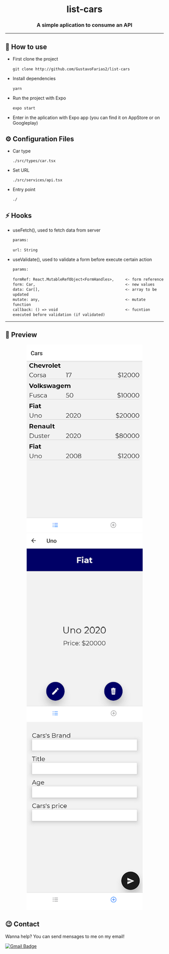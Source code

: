 <h1 align='center'>
  list-cars
</h1>

<h3 align='center'>
  A simple aplication to consume an API
</h3>

---

## 🔧 How to use

- First clone the project

  `
    git clone http://github.com/GustavoFarias2/list-cars
  `

- Install dependencies

  `
    yarn
  `

- Run the project with Expo

  `
    expo start
  `
- Enter in the aplication with Expo app (you can find it on AppStore or on Googleplay)


## ⚙️ Configuration Files

- Car type

      ./src/types/car.tsx

- Set URL

      ./src/services/api.tsx

- Entry point

      ./


## ⚡ Hooks

- useFetch(), used to fetch data from server

      params:

      url: String

- useValidate(), used to validate a form before execute certain action

      params:

      formRef: React.MutableRefObject<FormHandles>,     <- form reference
      form: Car,                                        <- new values
      data: Car[],                                      <- array to be updated  
      mutate: any,                                      <- mutate function
      callback: () => void                              <- fucntion executed before validation (if validated)

---

## 🎥 Preview

<p align="center">
  <img src="https://github.com/GustavoFarias2/ReadMeImages/blob/master/list-cars/listcar.png" />
  <img src="https://github.com/GustavoFarias2/ReadMeImages/blob/master/list-cars/viewcar.png" />
  <img src="https://github.com/GustavoFarias2/ReadMeImages/blob/master/list-cars/addcar.png" />
</p>



## 😉 Contact

Wanna help? You can send mensages to me on my email!

[![Gmail Badge](https://img.shields.io/badge/-gustavo.fariassiqueira@gmail.com-c14438?style=flat-square&logo=Gmail&logoColor=white&link=mailto:gustavo.fariassiqueira@gmail.com)](mailto:gustavo.fariassiqueira@gmail.com)
